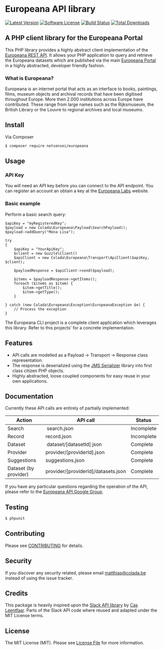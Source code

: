 # Europeana API library

[![Latest Version](https://img.shields.io/github/release/netsensei/europeana.svg?style=flat-square)](https://github.com/netsensei/europeana/releases)
[![Software License](https://img.shields.io/badge/license-MIT-brightgreen.svg?style=flat-square)](LICENSE.md)
[![Build Status](https://img.shields.io/travis/netsensei/europeana/master.svg?style=flat-square)](https://travis-ci.org/netsensei/europeana)
[![Total Downloads](https://img.shields.io/packagist/dt/netsensei/europeana.svg?style=flat-square)](https://packagist.org/packages/netsensei/europeana)

## A PHP client library for the Europeana Portal

This PHP library provides a highly abstract client implementation of the [Europeana REST API](http://labs.europeana.eu/api/). It allows your PHP application to query and retrieve the Europeana datasets which are published via the main [Europeana Portal](http://www.europeana.eu/) in a highly abstracted, developer friendly fashion.

### What is Europeana?

Europeana is an internet portal that acts as an interface to books, paintings, films, museum objects and archival records that have been digitised throughout Europe. More then 2.000 institutions across Europe have contributed. These range from large names such as the Rijksmuseum, the British Library or the Louvre to regional archives and local museums.

## Install

Via Composer

``` bash
$ composer require netsensei/europeana
```

## Usage

### API Key

You will need an API key before you can connect to the API endpoint. You can register an account an obtain a key at the [Europeana Labs](http://labs.europeana.eu/api/registration/) website.

### Basic example

Perform a basic search query:

```
$apiKey = "myRegisteredKey";
$payload = new Colada\Europeana\Payload\SearchPayload();
$payload->addQuery("Mona Lisa");

try
{
    $apiKey = "YourApiKey";
    $client = new Guzzle\Client()
    $apiClient = new Colada\Europeana\Transport\ApiClient($apiKey, $client);

    $payloadResponse = $apiClient->send($payload);

    $items = $payloadResponse->getItems();
    foreach ($items as $item) {
        $item->getTitle();
        $item->getType();
    }

} catch (new Colada\Europeana\Exception\EuropeanaException $e) {
    // Process the exception
}
```

The Europeana CLI project is a complete client application which leverages this
library. Refer to this projects' for a concrete implementation.

## Features

- API calls are modelled as a Payload -> Transport -> Response class representation.
- The response is deserialized using the [JMS Serializer](http://jmsyst.com/libs/serializer) library into first class citizen PHP objects.
- Highly abstracted, loose coupled components for easy reuse in your own applications.

## Documentation

Currently these API calls are entirely of partially implemented:

Action                | API call                            | Status
--------------------- | ----------------------------------- | --------
Search                | search.json | Incomplete            |
Record                | record.json | Incomplete            |
Dataset               | dataset/[datasetId].json            | Complete
Provider              | provider/[providerId].json          | Complete
Suggestions           | suggestions.json | Complete         |
Dataset (by provider) | provider/[providerId]/datasets.json | Complete

If you have any particular questions regarding the operation of the API, please
refer to the [Europeana API Google Group](https://groups.google.com/forum/#!forum/europeanaapi).

## Testing

``` bash
$ phpunit
```

## Contributing

Please see [CONTRIBUTING](CONTRIBUTING.md) for details.

## Security

If you discover any security related, please email matthias@colada.be instead of using the issue tracker.

## Credits

This package is heavily inspired upon the [Slack API library](https://github.com/cleentfaar/slack) by [Cas Leentfaar](https://github.com/cleentfaar). Parts of the Slack API code where reused and adapted under the MIT License terms.

## License

The MIT License (MIT). Please see [License File](LICENSE.md) for more information.
